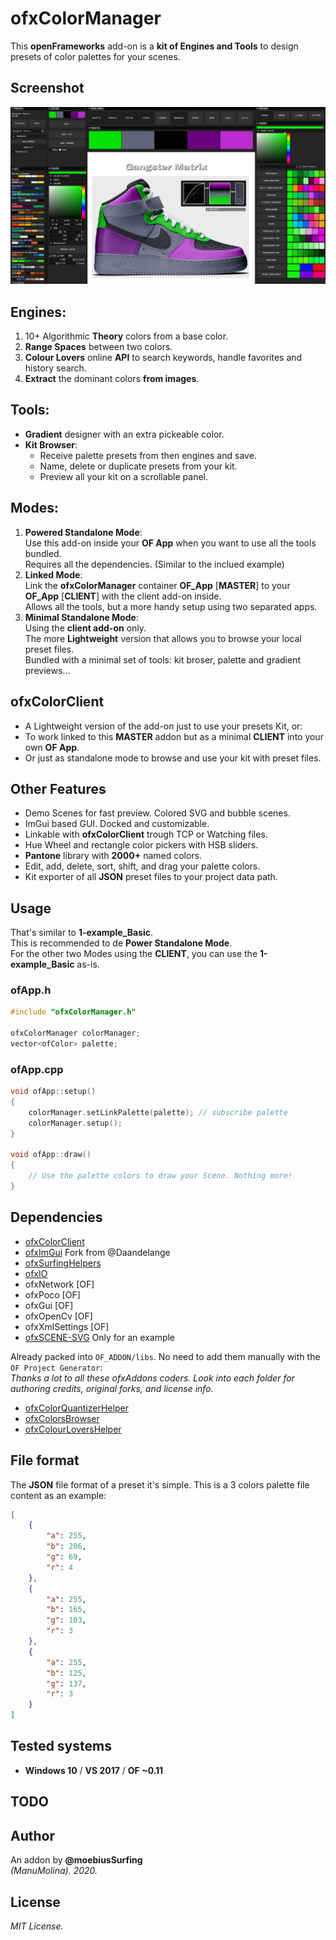 # ofxColorManager

This **openFrameworks** add-on is a **kit of Engines and Tools** to design presets of color palettes for your scenes.  

## Screenshot
![image](/readme_images/Capture.JPG?raw=true "image")

## Engines:  
  1. 10+ Algorithmic **Theory** colors from a base color.
  2. **Range Spaces** between two colors.
  3. **Colour Lovers** online **API** to search keywords, handle favorites and history search.
  4. **Extract** the dominant colors **from images**.

## Tools:  
* **Gradient** designer with an extra pickeable color.
* **Kit Browser**: 
  * Receive palette presets from then engines and save. 
  * Name, delete or duplicate presets from your kit.
  * Preview all your kit on a scrollable panel.

## Modes:
  1. **Powered Standalone Mode**:  
    Use this add-on inside your **OF App** when you want to use all the tools bundled.  
    Requires all the dependencies. (Similar to the inclued example)
  2. **Linked Mode**:  
    Link the **ofxColorManager** container **OF_App** [**MASTER**] to your **OF_App** [**CLIENT**] with the client add-on inside.  
    Allows all the tools, but a more handy setup using two separated apps.
  3. **Minimal Standalone Mode**:  
    Using the **client add-on** only.  
    The more **Lightweight** version that allows you to browse your local preset files.  
    Bundled with a minimal set of tools: kit broser, palette and gradient previews...

## ofxColorClient 
  * A Lightweight version of the add-on just to use your presets Kit, or: 
  * To work linked to this **MASTER** addon but as a minimal **CLIENT** into your own **OF App**. 
  * Or just as standalone mode to browse and use your kit with preset files.

## Other Features
* Demo Scenes for fast preview. Colored SVG and bubble scenes.
* ImGui based GUI. Docked and customizable.
* Linkable with **ofxColorClient** trough TCP or Watching files.
* Hue Wheel and rectangle color pickers with HSB sliders.
* **Pantone** library with **2000+** named colors.
* Edit, add, delete, sort, shift, and drag your palette colors. 
* Kit exporter of all **JSON** preset files to your project data path.

## Usage
That's similar to **1-example_Basic**.  
This is recommended to de **Power Standalone Mode**.  
For the other two Modes using the **CLIENT**, you can use the **1-example_Basic** as-is.
### ofApp.h
```.cpp
#include "ofxColorManager.h"

ofxColorManager colorManager;
vector<ofColor> palette;
```
### ofApp.cpp
```.cpp
void ofApp::setup()
{
	colorManager.setLinkPalette(palette); // subscribe palette
	colorManager.setup();
}

void ofApp::draw()
{
	// Use the palette colors to draw your Scene. Nothing more!
}
```

## Dependencies
* [ofxColorClient](https://github.com/moebiussurfing/ofxColorClient)
* [ofxImGui](https://github.com/moebiussurfing/ofxImGui)  Fork from @Daandelange
* [ofxSurfingHelpers](https://github.com/moebiussurfing/ofxSurfingHelpers)  
* [ofxIO](https://github.com/bakercp/ofxIO)
* ofxNetwork [OF]
* ofxPoco [OF]
* ofxGui [OF]
* ofxOpenCv [OF]
* ofxXmlSettings [OF]
* [ofxSCENE-SVG](https://github.com/moebiussurfing/ofxSCENE-SVG)  Only for an example 

Already packed into ```OF_ADDON/libs```. No need to add them manually with the ```OF Project Generator```:  
*Thanks a lot to all these ofxAddons coders. Look into each folder for authoring credits, original forks, and license info.*  
* [ofxColorQuantizerHelper](https://github.com/moebiussurfing/ofxColorQuantizerHelper)
* [ofxColorsBrowser](https://github.com/moebiussurfing/ofxColorsBrowser)
* [ofxColourLoversHelper](https://github.com/moebiussurfing/ofxColourLoversHelper)  

## File format
The **JSON** file format of a preset it's simple. This is a 3 colors palette file content as an example:
```.json
[
    {
        "a": 255,
        "b": 206,
        "g": 69,
        "r": 4
    },
    {
        "a": 255,
        "b": 165,
        "g": 103,
        "r": 3
    },
    {
        "a": 255,
        "b": 125,
        "g": 137,
        "r": 3
    }
]
```

## Tested systems
- **Windows 10** / **VS 2017** / **OF ~0.11**

## TODO

## Author
An addon by **@moebiusSurfing**  
*(ManuMolina). 2020.*

## License
*MIT License.*